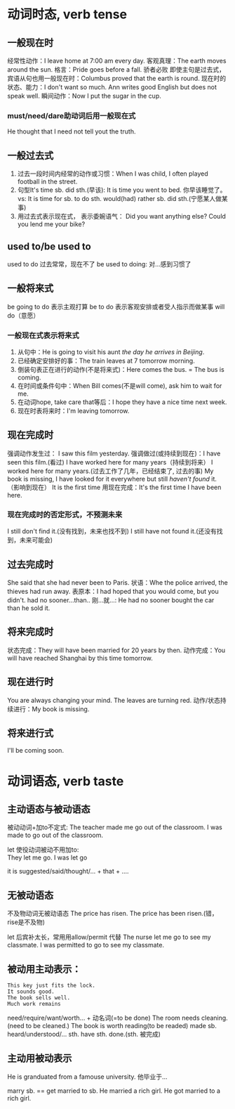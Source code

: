 # 动词时态, verb tense
## 一般现在时
经常性动作：I leave home at 7:00 am every day.
客观真理：The earth moves around the sun.
格言：Pride goes before a fall. 骄者必败
即使主句是过去式，宾语从句也用一般现在时：Columbus proved that the earth is round.
现在时的状态、能力：I don't want so much. Ann writes good English but does not speak well.
瞬间动作：Now I put the sugar in the cup.

### must/need/dare助动词后用一般现在式
He thought that I need not tell yout the truth.

## 一般过去式
1. 过去一段时间内经常的动作或习惯：When I was child, I often played football in the street.
2. 句型It's time sb. did sth.(早该): It is time you went to bed. 你早该睡觉了。
    vs: It is time for sb. to do sth.
    would(had) rather sb. did sth.(宁愿某人做某事)
3. 用过去式表示现在式， 表示委婉语气： 
    Did you want anything else?
    Could you lend me your bike?
    
## used to/be used to
used to do 过去常常，现在不了
be used to doing: 对...感到习惯了

## 一般将来式
be going to do 表示主观打算
be to do 表示客观安排或者受人指示而做某事
will do（意愿）

### 一般现在式表示将来式
1. 从句中：He is going to visit his aunt *the day he arrives in Beijing*.
1. 已经确定安排好的事：The train leaves at 7 tomorrow morning.
2. 倒装句表正在进行的动作(不是将来式)：Here comes the bus. = The bus is coming.
3. 在时间或条件句中：When Bill comes(不是will come), ask him to wait for me.
4. 在动词hope, take care that等后：I hope they have a nice time next week.
5. 现在时表将来时：I'm leaving tomorrow.

## 现在完成时
强调动作发生过： I saw this film yesterday.
强调做过(或持续到现在)：I have seen this film.(看过)
    I have worked here for many years（持续到将来）
    I worked here for many years.(过去工作了几年，已经结束了, 过去的事)
    My book is missing, I have looked for it everywhere but still *haven't found* it. （影响到现在）
It is the first time 用现在完成：It's the first time I have been here.

### 现在完成时的否定形式，不预测未来
I still don't find it.(没有找到，未来也找不到)
I still have not found it.(还没有找到，未来可能会)

## 过去完成时
She said that she had never been to Paris.
状语：Whe the police arrived, the thieves had run away.
表原本：I had hoped that you would come, but you didn't.
had no sooner...than.. 刚...就...: He had no sooner bought the car than he sold it.

## 将来完成时
状态完成：They will have been married for 20 years by then.
动作完成：You will have reached Shanghai by this time tomorrow.

## 现在进行时
You are always changing your mind.
The leaves are turning red.
动作/状态持续进行：My book is missing.

## 将来进行式
I'll be coming soon.

# 动词语态, verb taste
## 主动语态与被动语态
被动动词+加to不定式:
    The teacher made me go out of the classroom.
    I was made to go out of the classroom.

let 使役动词被动不用加to:    
    They let me go.
    I was let go
    
it is suggested/said/thought/... + that + ....

## 无被动语态
不及物动词无被动语态
The price has risen.
The price has been risen.(错，rise是不及物)

let 后宾补太长，常用用allow/permit 代替
    The nurse let me go to see my classmate.
    I was permitted to go to see my classmate.

## 被动用主动表示：
    This key just fits the lock.
    It sounds good.
    The book sells well.
    Much work remains
need/require/want/worth... + 动名词(=to be done)
    The room needs cleaning.(need to be cleaned.)
    The book is worth reading(to be readed)
made sb. heard/understood/... sth.
have sth. done.(sth. 被完成)

## 主动用被动表示
He is granduated from a famouse university. 他毕业于...

marry sb. == get married to sb.
    He married a rich girl.
    He got married to a rich girl.
